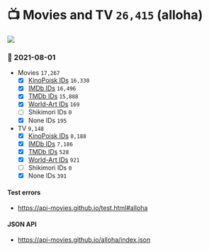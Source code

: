 # :tv: Movies and TV `26,415` (alloha)

<a href="https://API-Movies.github.io"><img src="https://API-Movies.github.io/banner.png?cache"></a>

### :date: 2021-08-01
- Movies `17,267`
  - [x] <a href="https://API-Movies.github.io/alloha/movie_kinopoisk_ids.json">KinoPoisk IDs</a> `16,330`
  - [x] <a href="https://API-Movies.github.io/alloha/movie_imdb_ids.json">IMDb IDs</a> `16,496`
  - [x] <a href="https://API-Movies.github.io/alloha/movie_tmdb_ids.json">TMDb IDs</a> `15,888`
  - [x] <a href="https://API-Movies.github.io/alloha/movie_world_art_ids.json">World-Art IDs</a> `169`
  - [ ] Shikimori IDs `0`
  - [x] None IDs `195`
- TV `9,148`
  - [x] <a href="https://API-Movies.github.io/alloha/tv_kinopoisk_ids.json">KinoPoisk IDs</a> `8,188`
  - [x] <a href="https://API-Movies.github.io/alloha/tv_imdb_ids.json">IMDb IDs</a> `7,186`
  - [x] <a href="https://API-Movies.github.io/alloha/tv_tmdb_ids.json">TMDb IDs</a> `528`
  - [x] <a href="https://API-Movies.github.io/alloha/tv_world_art_ids.json">World-Art IDs</a> `921`
  - [ ] Shikimori IDs `0`
  - [x] None IDs `391`
#### Test errors
- <a href='https://api-movies.github.io/test.html#alloha'>https://api-movies.github.io/test.html#alloha</a>
#### JSON API
- <a href='https://api-movies.github.io/alloha/index.json'>https://api-movies.github.io/alloha/index.json</a>
